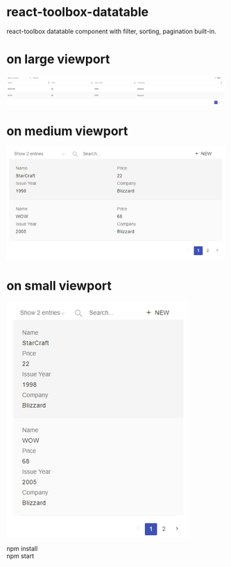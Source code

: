 # react-toolbox-datatable
react-toolbox datatable component with filter, sorting, pagination built-in.  

# on large viewport
![Datatable](/demo-lg-screen.png?raw=true)

# on medium viewport
![Datatable](/demo-md-screen.png?raw=true)

# on small viewport
![Datatable](/demo-sm-screen.png?raw=true)

npm install  
npm start
